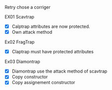 
Retry chose a corriger

EX01 Scavtrap
- [x] Calptrap attributes are now protected.
- [x] Own attack method

Ex02 FragTrap
- [x] Claptrap must have protected attributes

Ex03 Diamontrap
- [x] Diamontrap use the attack  method of scavtrap
- [x] Copy constructor
- [x] Copy assignement constructor